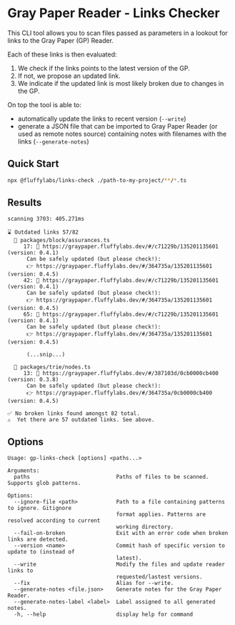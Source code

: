 # Gray Paper Reader - Links Checker

This CLI tool allows you to scan files passed as parameters
in a lookout for links to the Gray Paper (GP) Reader.

Each of these links is then evaluated:

1. We check if the links points to the latest version of the GP.
2. If not, we propose an updated link.
3. We indicate if the updated link is most likely broken due to changes in the GP.

On top the tool is able to:
- automatically update the links to recent version (`--write`)
- generate a JSON file that can be imported to Gray Paper Reader
  (or used as remote notes source) containing notes with filenames with the links
  (`--generate-notes`)

## Quick Start

```bash
npx @fluffylabs/links-check ./path-to-my-project/**/*.ts
```

## Results

```
scanning 3703: 405.271ms

⌛ Outdated links 57/82
  📜 packages/block/assurances.ts
     17: 🧹 https://graypaper.fluffylabs.dev/#/c71229b/135201135601 (version: 0.4.1)
      Can be safely updated (but please check!):
      👉 https://graypaper.fluffylabs.dev/#/364735a/135201135601 (version: 0.4.5)
     42: 🧹 https://graypaper.fluffylabs.dev/#/c71229b/135201135601 (version: 0.4.1)
      Can be safely updated (but please check!):
      👉 https://graypaper.fluffylabs.dev/#/364735a/135201135601 (version: 0.4.5)
     65: 🧹 https://graypaper.fluffylabs.dev/#/c71229b/135201135601 (version: 0.4.1)
      Can be safely updated (but please check!):
      👉 https://graypaper.fluffylabs.dev/#/364735a/135201135601 (version: 0.4.5)

      (...snip...)

  📜 packages/trie/nodes.ts
     13: 🧹 https://graypaper.fluffylabs.dev/#/387103d/0cb0000cb400 (version: 0.3.8)
      Can be safely updated (but please check!):
      👉 https://graypaper.fluffylabs.dev/#/364735a/0cb0000cb400 (version: 0.4.5)

✅ No broken links found amongst 82 total.
⚠️  Yet there are 57 outdated links. See above.
```

## Options

```
Usage: gp-links-check [options] <paths...>

Arguments:
  paths                           Paths of files to be scanned. Supports glob patterns.

Options:
  --ignore-file <path>            Path to a file containing patterns to ignore. Gitignore
                                  format applies. Patterns are resolved according to current
                                  working directory.
  --fail-on-broken                Exit with an error code when broken links are detected.
  --version <name>                Commit hash of specific version to update to (instead of
                                  latest).
  --write                         Modify the files and update reader links to
                                  requested/lastest versions.
  --fix                           Alias for --write.
  --generate-notes <file.json>    Generate notes for the Gray Paper Reader.
  --generate-notes-label <label>  Label assigned to all generated notes.
  -h, --help                      display help for command
```
